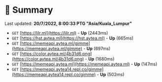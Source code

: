 # 📖 Summary
Last updated: **20/7/2022, 8:00:33 PTG "Asia/Kuala_Lumpur"**

- `GET` [https://lilr.ml](https://lilr.ml) - **Up** (2443ms)
- `GET` [https://hst.aytea.ml](https://hst.aytea.ml) - **Up** (665ms)
- `GET` [https://memeapi.aytea.ml/gimme](https://memeapi.aytea.ml/gimme) - **Up** (697ms)
- `GET` [https://color.aytea.ml/4b31d6.png](https://color.aytea.ml/4b31d6.png) - **Up** (1680ms)
- `GET` [https://memeapi.aytea.ml](https://memeapi.aytea.ml) - **Up** (147ms)
- `GET` [https://memeapi.aytea14.repl.co/gimme](https://memeapi.aytea14.repl.co/gimme) - **Up** (502ms)
